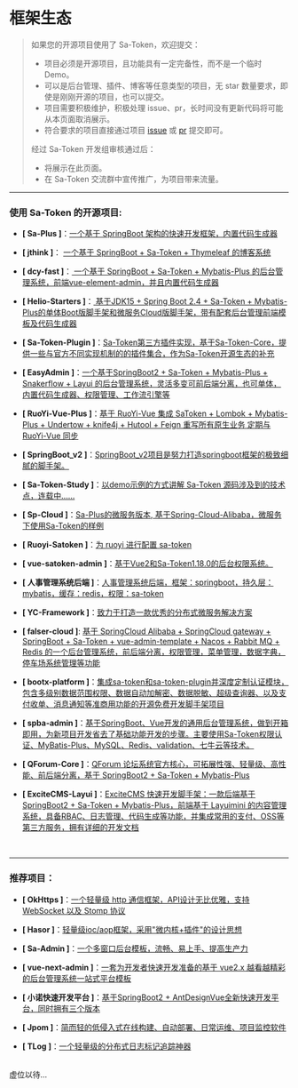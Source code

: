 # 框架生态

> 如果您的开源项目使用了 Sa-Token，欢迎提交：
> 
> - 项目必须是开源项目，且功能具有一定完备性，而不是一个临时 Demo。
> - 可以是后台管理、插件、博客等任意类型的项目，无 star 数量要求，即使是刚刚开源的项目，也可以提交。
> - 项目需要积极维护，积极处理 issue、pr，长时间没有更新代码将可能从本页面取消展示。
> - 符合要求的项目直接通过项目 [issue](https://gitee.com/dromara/sa-token/issues) 或 [pr](https://gitee.com/dromara/sa-token/blob/dev/sa-token-doc/doc/more/link.md) 提交即可。
> 
> 经过 Sa-Token 开发组审核通过后：
> - 将展示在此页面。
> - 在 Sa-Token 交流群中宣传推广，为项目带来流量。

--- 


### 使用 Sa-Token 的开源项目:
- **[ Sa-Plus ]**：[一个基于 SpringBoot 架构的快速开发框架，内置代码生成器](https://gitee.com/click33/sa-plus)

- **[ jthink ]**： [一个基于 SpringBoot + Sa-Token + Thymeleaf 的博客系统](https://gitee.com/wtsoftware/jthink)

- **[ dcy-fast ]**：[ 一个基于 SpringBoot + Sa-Token + Mybatis-Plus 的后台管理系统，前端vue-element-admin，并且内置代码生成器](https://gitee.com/dcy421/dcy-fast)

- **[ Helio-Starters ]**：[ 基于JDK15 + Spring Boot 2.4 + Sa-Token + Mybatis-Plus的单体Boot版脚手架和微服务Cloud版脚手架，带有配套后台管理前端模板及代码生成器](https://gitee.com/uncarbon97/helio-starters)

- **[ Sa-Token-Plugin ]**：[Sa-Token第三方插件实现，基于Sa-Token-Core，提供一些与官方不同实现机制的的插件集合，作为Sa-Token开源生态的补充](https://gitee.com/bootx/sa-token-plugin)

- **[ EasyAdmin ]**：[一个基于SpringBoot2 + Sa-Token + Mybatis-Plus + Snakerflow + Layui 的后台管理系统，灵活多变可前后端分离，也可单体，内置代码生成器、权限管理、工作流引擎等](https://gitee.com/lakernote/easy-admin)

- **[ RuoYi-Vue-Plus ]**：[基于 RuoYi-Vue 集成 SaToken + Lombok + Mybatis-Plus + Undertow + knife4j + Hutool + Feign 重写所有原生业务 定期与 RuoYi-Vue 同步](https://gitee.com/JavaLionLi/RuoYi-Vue-Plus/tree/satoken/)

- **[ SpringBoot_v2 ]**：[SpringBoot_v2项目是努力打造springboot框架的极致细腻的脚手架。](https://gitee.com/bdj/SpringBoot_v2/tree/sa-token/)

- **[ Sa-Token-Study ]**：[以demo示例的方式讲解 Sa-Token 源码涉及到的技术点，连载中……](https://gitee.com/click33/sa-token-study)

- **[ Sp-Cloud ]**：[Sa-Plus的微服务版本, 基于Spring-Cloud-Alibaba，微服务下使用Sa-Token的样例](https://gitee.com/click33/sp-cloud)

- **[ Ruoyi-Satoken ]**：[为 ruoyi 进行配置 sa-token](https://gitee.com/wangming123456/ruoyi-satoken)

- **[ vue-satoken-admin ]**：[基于Vue2和Sa-Token1.18.0的后台权限系统。](https://gitee.com/niluni/vue-satoken-admin)

- **[ 人事管理系统后端 ]**：[人事管理系统后端，框架：springboot，持久层：mybatis，缓存：redis，权限：sa-token](https://gitee.com/sdones_1512/personnel-management-system-back-end)

- **[ YC-Framework ]**：[致力于打造一款优秀的分布式微服务解决方案](http://framework.youcongtech.com/)

- **[ falser-cloud ]**: [基于 SpringCloud Alibaba + SpringCloud gateway + SpringBoot + Sa-Token + vue-admin-template + Nacos + Rabbit MQ + Redis 的一个后台管理系统，前后端分离，权限管理，菜单管理，数据字典，停车场系统管理等功能](https://gitee.com/falser/falser-cloud)

- **[ bootx-platform ]**：[集成sa-token和sa-token-plugin并深度定制认证模块，包含多级别数据范围权限、数据自动加解密、数据脱敏、超级查询器、以及支付收单、消息通知等准商用功能的开源免费开发脚手架项目](https://gitee.com/bootx/bootx-platform)

- **[ spba-admin ]**：[基于SpringBoot、Vue开发的通用后台管理系统，做到开箱即用，为新项目开发省去了基础功能开发的步骤。主要使用Sa-Token权限认证、MyBatis-Plus、MySQL、Redis、validation、七牛云等技术。](https://gitee.com/qkdja/spring-boot-admin)

- **[ QForum-Core ]**：[QForum 论坛系统官方核心，可拓展性强、轻量级、高性能、前后端分离，基于 SpringBoot2 + Sa-Token + Mybatis-Plus](https://github.com/Project-QForum/QForum-Core/)

- **[ ExciteCMS-Layui ]**：[ExciteCMS 快速开发脚手架：一款后端基于 SpringBoot2 + Sa-Token + Mybatis-Plus，前端基于 Layuimini 的内容管理系统，具备RBAC、日志管理、代码生成等功能，并集成常用的支付、OSS等第三方服务，拥有详细的开发文档](https://gitee.com/ExciteTeam/ExciteCMS-SpringBoot-Layui)



<br>

--- 

### 推荐项目：

- **[ OkHttps ]**：[一个轻量级 http 通信框架，API设计无比优雅，支持 WebSocket 以及 Stomp 协议](https://gitee.com/ejlchina-zhxu/okhttps) 

- **[ Hasor ]**：[轻量级ioc/aop框架，采用"微内核+插件"的设计思想](https://gitee.com/zycgit/hasor) 

- **[ Sa-Admin ]**：[一个多窗口后台模板，流畅、易上手、提高生产力](https://gitee.com/ejlchina-zhxu/okhttps) 

- **[ vue-next-admin ]**：[一套为开发者快速开发准备的基于 vue2.x 越看越精彩的后台管理系统一站式平台模板](https://gitee.com/lyt-top/vue-next-admin) 

- **[ 小诺快速开发平台 ]**：[基于SpringBoot2 + AntDesignVue全新快速开发平台，同时拥有三个版本](https://xiaonuo.vip/index#pricing)

- **[ Jpom ]**：[简而轻的低侵入式在线构建、自动部署、日常运维、项目监控软件](https://gitee.com/dromara/Jpom)

- **[ TLog ]**：[一个轻量级的分布式日志标记追踪神器](https://gitee.com/dromara/TLog)


<br>
虚位以待... 

